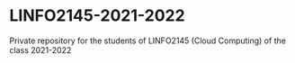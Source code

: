 # LINFO2145-2021-2022
Private repository for the students of LINFO2145 (Cloud Computing) of the class 2021-2022
